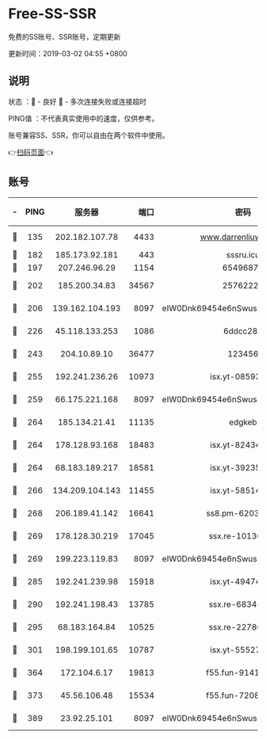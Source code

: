 # Free-SS-SSR

免费的SS账号、SSR账号，定期更新

更新时间：2019-03-02 04:55 +0800

## 说明

状态     ：🙂 - 良好 🙁 - 多次连接失败或连接超时

PING值   ：不代表真实使用中的速度，仅供参考。

账号兼容SS、SSR，你可以自由在两个软件中使用。

👉[扫码页面](https://liesauer.github.io/free-ss-ssr.github.io/)👈

## 账号

|-|PING|服务器|端口|密码|加密方式|区域|
|:----:|:----:|:-----:|-----:|:----:|:----:|:----:|
|🙂|135|202.182.107.78|4433|www.darrenliuwei.com|aes-256-cfb|JP|
|🙂|182|185.173.92.181|443|sssru.icu|rc4-md5|RU|
|🙂|197|207.246.96.29|1154|65496879|chacha20|US|
|🙂|202|185.200.34.83|34567|25762225|aes-256-cfb|US|
|🙂|206|139.162.104.193|8097|eIW0Dnk69454e6nSwuspv9DmS201tQ0D|aes-256-cfb|JP|
|🙂|226|45.118.133.253|1086|6ddcc286|aes-256-cfb|SG|
|🙂|243|204.10.89.10|36477|123456|aes-256-cfb|US|
|🙂|255|192.241.236.26|10973|isx.yt-08593579|aes-256-cfb|US|
|🙂|259|66.175.221.168|8097|eIW0Dnk69454e6nSwuspv9DmS201tQ0D|aes-256-cfb|US|
|🙂|264|185.134.21.41|11135|edgkeb|aes-256-cfb|GB|
|🙂|264|178.128.93.168|18483|isx.yt-82434305|aes-256-cfb|SG|
|🙂|264|68.183.189.217|18581|isx.yt-39235450|aes-256-cfb|SG|
|🙂|266|134.209.104.143|11455|isx.yt-58514874|aes-256-cfb|SG|
|🙂|268|206.189.41.142|16641|ss8.pm-62032966|aes-256-cfb|SG|
|🙂|269|178.128.30.219|17045|ssx.re-10130614|aes-256-cfb|SG|
|🙂|269|199.223.119.83|8097|eIW0Dnk69454e6nSwuspv9DmS201tQ0D|aes-256-cfb|US|
|🙂|285|192.241.239.98|15918|isx.yt-49474525|aes-256-cfb|US|
|🙂|290|192.241.198.43|13785|ssx.re-68345510|aes-256-cfb|US|
|🙂|295|68.183.164.84|10525|ssx.re-22780644|aes-256-cfb|US|
|🙂|301|198.199.101.65|10787|isx.yt-55527234|aes-256-cfb|US|
|🙂|364|172.104.6.17|19813|f55.fun-91414761|aes-256-cfb|US|
|🙂|373|45.56.106.48|15534|f55.fun-72089775|aes-256-cfb|US|
|🙂|389|23.92.25.101|8097|eIW0Dnk69454e6nSwuspv9DmS201tQ0D|aes-256-cfb|US|
